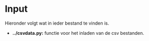 # Input

Hieronder volgt wat in ieder bestand te vinden is.

- **../csvdata.py:** functie voor het inladen van de csv bestanden.
